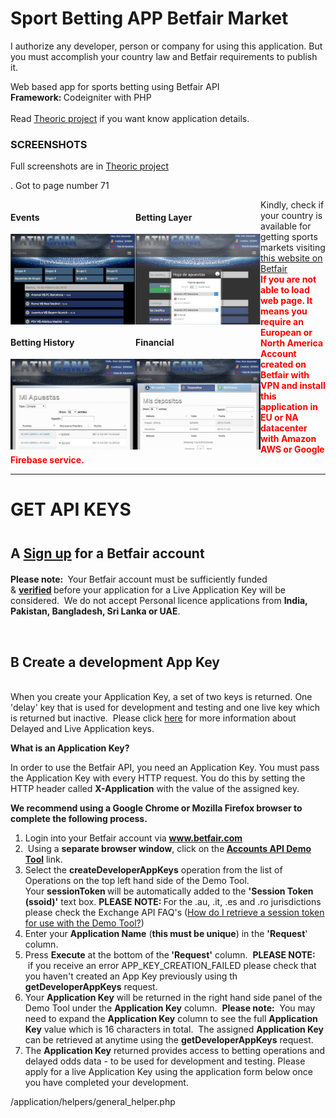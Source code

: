 <h1>Sport Betting APP Betfair Market</h1>
<p>I authorize any developer, person or company for using this application. But you must accomplish your country law and Betfair requirements to publish it.</p>
<p>
Web based app for sports betting using Betfair API<br>
<b>Framework: </b>Codeigniter with PHP
<br><br>
Read <a href="https://github.com/rockscripts/Sport-Betting-APP-Betfair-Market/blob/master/Aplicacion%20para%20apuestas%20deportivas%20con%20cuotas%20de%20mercado.pdf">Theoric project</a> if you want know application details.
</p>
<h3>SCREENSHOTS</h3>
<p>Full screenshots are in <a href="https://github.com/rockscripts/Sport-Betting-APP-Betfair-Market/blob/master/Aplicacion%20para%20apuestas%20deportivas%20con%20cuotas%20de%20mercado.pdf">Theoric project</a></p>. Got to page number 71
<p>
<div style="float:left; max-height:200px;max-width:200px;overflow:hidden;">
<h4>Events</h4>
<img src="readme_images/1.png"/>
</div>
<div style="float:left; max-height:200px;max-width:200px;overflow:hidden;">
<h4>Betting Layer</h4>
<img src="readme_images/2.png"/>
</div>
<div style="float:left; max-height:200px;max-width:200px;overflow:hidden;">
<h4>Betting History</h4>
<img src="readme_images/3.png"/>
</div>
<div style="float:left; max-height:200px;max-width:200px;overflow:hidden;">
<h4>Financial</h4>
<img src="readme_images/4.png"/>
</div>
</p>

<p>
Kindly, check if your country is available for getting sports markets visiting <a href="https://www.betfair.com/">this website on Betfair</a>
<br>
<b style="color:red">If you are not able to load web page. It means you require an European or North America Account created on Betfair with VPN and install this application in EU or NA datacenter with Amazon AWS or Google Firebase service.</b> 
</p>

*******************************************************************
<h1>GET API KEYS</h1>
<div class="content">            
<h2><span class="number" data-mce-mark="1">A</span>&nbsp;<a href="http://register.betfair.com" target="_blank">Sign up</a> for a Betfair account<strong style="font-size: 1.5em;">&nbsp;</strong></h2>
<p><strong>Please note:&nbsp;</strong> Your Betfair account must be sufficiently funded &amp;&nbsp;<strong><a href="https://en-betfair.custhelp.com/app/answers/detail/a_id/72">verified</a>&nbsp;</strong>before your application for a Live Application Key will be considered. &nbsp;We do not accept Personal licence applications from&nbsp;<strong>India, Pakistan, Bangladesh, Sri Lanka or UAE</strong>.</p>
<p>&nbsp;</p>
<h2><span class="number">B</span> Create a development App Key</h2>
<p><br>When you create your Application Key, a set of two keys is returned. One 'delay' key that is used for development and testing and one live key which is returned but inactive. &nbsp;Please click <a href="http://docs.developer.betfair.com/docs/display/1smk3cen4v3lu3yomq5qye0ni/Application+Keys" target="_blank">here</a>&nbsp;for more information about Delayed and Live Application keys.</p>
<p><strong>What is an Application Key?</strong></p>
<p>In order to use the Betfair API, you need an Application Key. You must pass the Application Key with every HTTP request. You do this by setting the HTTP header called&nbsp;<strong>X-Application</strong> with the value of the assigned key.</p>
<p><strong>We recommend using a Google Chrome or Mozilla Firefox browser to complete the following process.</strong></p>
<ol><ol></ol></ol><ol class="black-number-box"><li><span class="black-number" data-mce-mark="1"></span> Login into your Betfair account via&nbsp;<strong><a href="https://www.betfair.com" target="_blank">www.betfair.com</a></strong></li>
<li><span class="black-number" data-mce-mark="1"></span>&nbsp;Using a <strong>separate browser window</strong>, click on the<strong>&nbsp;</strong><strong><a href="/exchange-api/accounts-api-demo/" target="_blank">Accounts API Demo Tool</a><a href="/exchange-api/accounts-api-demo/"></a></strong> link.</li>
<li><span class="black-number" data-mce-mark="1"></span> Select the&nbsp;<strong>createDeveloperAppKeys</strong>&nbsp;operation from the list of Operations on the top left hand side of the Demo Tool. Your&nbsp;<strong>sessionToken </strong>will be automatically added to the&nbsp;<strong>'Session Token (ssoid)'</strong> text box.&nbsp;<strong>PLEASE NOTE: </strong>For the .au, .it, .es and .ro&nbsp;jurisdictions please check the Exchange API FAQ's (<a id="question-italian-exchange-how-do-i-retrieve-a-session-token-for-use-with-the-demo-tool" href="exchange-api/faq/SearchForm?Search=How+do+I+retrieve+a+session+token+for+use+with+the+Demo+Tool%3F&amp;action_results=Go#answer-italian-exchange-how-do-i-retrieve-a-session-token-for-use-with-the-demo-tool" data-target="answer-italian-exchange-how-do-i-retrieve-a-session-token-for-use-with-the-demo-tool" data-id="286" data-clickurl="" data-url="italian-exchange-how-do-i-retrieve-a-session-token-for-use-with-the-demo-tool" data-clicksno="22">How do I retrieve a session token for use with the Demo Tool?</a>)</li>
<li><span class="black-number" data-mce-mark="1"></span> Enter your&nbsp;<strong>Application Name</strong>&nbsp;(<strong>this must be unique</strong>) in the <strong>'Request</strong>' column.</li>
<li><span class="black-number" data-mce-mark="1"></span> Press&nbsp;<strong>Execute</strong>&nbsp;at the bottom of the<strong> 'Request'</strong> column. &nbsp;<strong>PLEASE NOTE:</strong> &nbsp;if you receive an error&nbsp;APP_KEY_CREATION_FAILED please check that you haven't created an App Key previously using th <strong>getDeveloperAppKeys</strong> request. &nbsp;</li>
<li><span class="black-number" data-mce-mark="1"></span> Your <strong>Application Key</strong> will be returned in the right hand side panel of the Demo Tool under the <strong>Application Key</strong> column. &nbsp;<strong>Please note:</strong>&nbsp; You may need to expand the <strong>Application Key</strong> column to see the full <strong>Application Key</strong> value which is 16 characters in total. &nbsp;The assigned <strong>Application Key</strong> can be retrieved at anytime using the <strong>getDeveloperAppKeys</strong> request.&nbsp;</li>
<li>The <strong>Application Key</strong> returned provides access to betting operations and delayed odds data - to be used for development and testing. Please apply for a live Application Key using the application form below once you have completed your development.<a href="/get-started/exchange/exchange-step-2/"></a></li>
</ol>
</div>

/application/helpers/general_helper.php